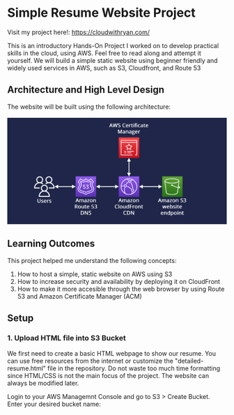 # Simple Resume Website Project

Visit my project here!: https://cloudwithryan.com/

This is an introductory Hands-On Project I worked on to develop practical skills in the cloud, using AWS. Feel free to read along and attempt it yourself. We will build a simple static website using beginner friendly and widely used services in AWS, such as S3, Cloudfront, and Route 53

## Architecture and High Level Design

The website will be built using the following architecture: <br><br>
![My Image](images/architecture.png)

## Learning Outcomes

This project helped me understand the following concepts: <br>
1) How to host a simple, static website on AWS using S3
2) How to increase security and availability by deploying it on CloudFront
3) How to make it more accesible through the web browser by using Route 53 and Amazon Certificate Manager (ACM)

## Setup
### 1. Upload HTML file into S3 Bucket 
We first need to create a basic HTML webpage to show our resume. You can use free resources from the internet or customize the "detailed-resume.html" file in the repository. Do not waste too much time formatting since HTML/CSS is not the main focus of the project. The website can always be modified later. <br>

Login to your AWS Managemnt Console and go to S3 > Create Bucket. Enter your desired bucket name:
